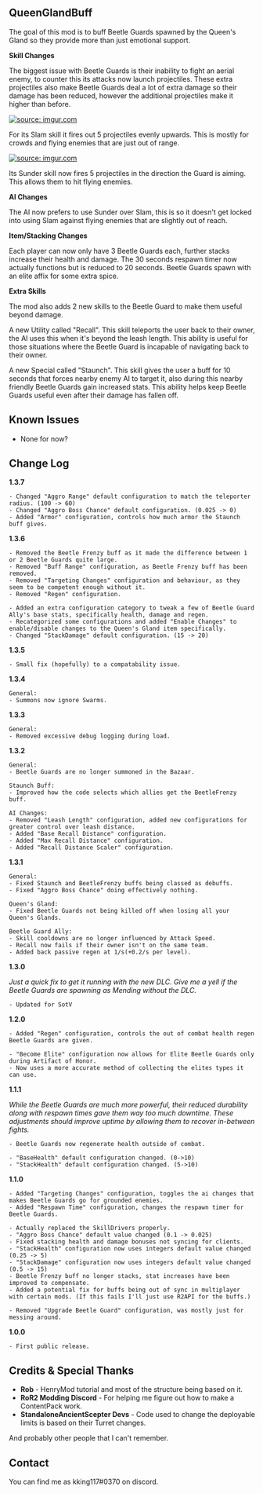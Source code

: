 ## QueenGlandBuff

The goal of this mod is to buff Beetle Guards spawned by the Queen's Gland so they provide more than just emotional support.

**Skill Changes**

The biggest issue with Beetle Guards is their inability to fight an aerial enemy, to counter this its attacks now launch projectiles.
These extra projectiles also make Beetle Guards deal a lot of extra damage so their damage has been reduced, however the additional projectiles make it higher than before.

<a href="https://imgur.com/wWG1E1P"><img src="https://i.imgur.com/wWG1E1P.png" title="source: imgur.com" /></a>

For its Slam skill it fires out 5 projectiles evenly upwards. This is mostly for crowds and flying enemies that are just out of range.

<a href="https://imgur.com/beAFC77"><img src="https://i.imgur.com/beAFC77.png" title="source: imgur.com" /></a>

Its Sunder skill now fires 5 projectiles in the direction the Guard is aiming. This allows them to hit flying enemies.

**AI Changes**

The AI now prefers to use Sunder over Slam, this is so it doesn't get locked into using Slam against flying enemies that are slightly out of reach.

**Item/Stacking Changes**

Each player can now only have 3 Beetle Guards each, further stacks increase their health and damage.
The 30 seconds respawn timer now actually functions but is reduced to 20 seconds.
Beetle Guards spawn with an elite affix for some extra spice.

**Extra Skills**

The mod also adds 2 new skills to the Beetle Guard to make them useful beyond damage.

A new Utility called "Recall". This skill teleports the user back to their owner, the AI uses this when it's beyond the leash length. This ability is useful for those situations where the Beetle Guard is incapable of navigating back to their owner.

A new Special called "Staunch". This skill gives the user a buff for 10 seconds that forces nearby enemy AI to target it, also during this nearby friendly Beetle Guards gain increased stats. This ability helps keep Beetle Guards useful even after their damage has fallen off.

## Known Issues

- None for now?

## Change Log

**1.3.7**

```
- Changed "Aggro Range" default configuration to match the teleporter radius. (100 -> 60)
- Changed "Aggro Boss Chance" default configuration. (0.025 -> 0)
- Added "Armor" configuration, controls how much armor the Staunch buff gives.
```

**1.3.6**

```
- Removed the Beetle Frenzy buff as it made the difference between 1 or 2 Beetle Guards quite large.
- Removed "Buff Range" configuration, as Beetle Frenzy buff has been removed.
- Removed "Targeting Changes" configuration and behaviour, as they seem to be competent enough without it.
- Removed "Regen" configuration.

- Added an extra configuration category to tweak a few of Beetle Guard Ally's base stats, specifically health, damage and regen.
- Recategorized some configurations and added "Enable Changes" to enable/disable changes to the Queen's Gland item specifically.
- Changed "StackDamage" default configuration. (15 -> 20)
```

**1.3.5**

```
- Small fix (hopefully) to a compatability issue.
```

**1.3.4**

```
General:
- Summons now ignore Swarms.
```

**1.3.3**

```
General:
- Removed excessive debug logging during load.
```

**1.3.2**

```
General:
- Beetle Guards are no longer summoned in the Bazaar.

Staunch Buff:
- Improved how the code selects which allies get the BeetleFrenzy buff.

AI Changes:
- Removed "Leash Length" configuration, added new configurations for greater control over leash distance.
- Added "Base Recall Distance" configuration.
- Added "Max Recall Distance" configuration.
- Added "Recall Distance Scaler" configuration.
```

**1.3.1**

````
General:
- Fixed Staunch and BeetleFrenzy buffs being classed as debuffs.
- Fixed "Aggro Boss Chance" doing effectively nothing.

Queen's Gland:
- Fixed Beetle Guards not being killed off when losing all your Queen's Glands.

Beetle Guard Ally:
- Skill cooldowns are no longer influenced by Attack Speed.
- Recall now fails if their owner isn't on the same team.
- Added back passive regen at 1/s(+0.2/s per level).
````

**1.3.0**

_Just a quick fix to get it running with the new DLC. Give me a yell if the Beetle Guards are spawning as Mending without the DLC._

````
- Updated for SotV
````

**1.2.0**

````
- Added "Regen" configuration, controls the out of combat health regen Beetle Guards are given.

- "Become Elite" configuration now allows for Elite Beetle Guards only during Artifact of Honor.
- Now uses a more accurate method of collecting the elites types it can use.
````

**1.1.1**

_While the Beetle Guards are much more powerful, their reduced durability along with respawn times gave them way too much downtime. These adjustments should improve uptime by allowing them to recover in-between fights._

````
- Beetle Guards now regenerate health outside of combat.

- "BaseHealth" default configuration changed. (0->10)
- "StackHealth" default configuration changed. (5->10)
````

**1.1.0**

````
- Added "Targeting Changes" configuration, toggles the ai changes that makes Beetle Guards go for grounded enemies.
- Added "Respawn Time" configuration, changes the respawn timer for Beetle Guards.

- Actually replaced the SkillDrivers properly.
- "Aggro Boss Chance" default value changed (0.1 -> 0.025)
- Fixed stacking health and damage bonuses not syncing for clients.
- "StackHealth" configuration now uses integers default value changed (0.25 -> 5)
- "StackDamage" configuration now uses integers default value changed (0.5 -> 15)
- Beetle Frenzy buff no longer stacks, stat increases have been improved to compensate.
- Added a potential fix for buffs being out of sync in multiplayer with certain mods. (If this fails I'll just use R2API for the buffs.)

- Removed "Upgrade Beetle Guard" configuration, was mostly just for messing around.
````

**1.0.0**

````
- First public release.
````

## Credits & Special Thanks

* **Rob** - HenryMod tutorial and most of the structure being based on it.
* **RoR2 Modding Discord** - For helping me figure out how to make a ContentPack work.
* **StandaloneAncientScepter Devs** - Code used to change the deployable limits is based on their Turret changes.

And probably other people that I can't remember.

## Contact

You can find me as kking117#0370 on discord.